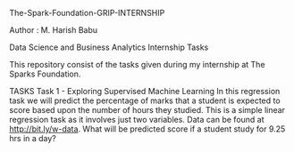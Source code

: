 The-Spark-Foundation-GRIP-INTERNSHIP


Author : M. Harish Babu



Data Science and Business Analytics Internship Tasks



This repository consist of the tasks given during my internship at The Sparks Foundation.

TASKS
Task 1 - Exploring Supervised Machine Learning
In this regression task we will predict the percentage of marks that a student is expected to score based upon the number of hours they studied. This is a simple linear regression task as it involves just two variables. Data can be found at http://bit.ly/w-data. What will be predicted score if a student study for 9.25 hrs in a day?
